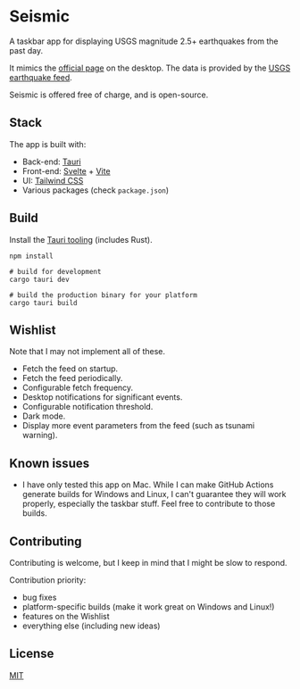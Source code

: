 # Seismic

A taskbar app for displaying USGS magnitude 2.5+ earthquakes from the past day.

It mimics the [official page](https://earthquake.usgs.gov/earthquakes/map/?extent=-89.76681,-400.78125&extent=89.76681,210.23438&map=false) on the desktop. The data is provided by the [USGS earthquake feed](https://earthquake.usgs.gov/earthquakes/feed/v1.0/summary/2.5_day.geojson).

Seismic is offered free of charge, and is open-source.

## Stack

The app is built with:

- Back-end: [Tauri](https://tauri.app/)
- Front-end: [Svelte](https://svelte.dev/) + [Vite](https://vitejs.dev/)
- UI: [Tailwind CSS](https://tailwindcss.com/)
- Various packages (check `package.json`)

## Build

Install the [Tauri tooling](https://tauri.app/v1/guides/getting-started/setup) (includes Rust).

```shell
npm install

# build for development
cargo tauri dev

# build the production binary for your platform
cargo tauri build
```

## Wishlist

Note that I may not implement all of these.

- Fetch the feed on startup.
- Fetch the feed periodically.
- Configurable fetch frequency.
- Desktop notifications for significant events.
- Configurable notification threshold.
- Dark mode.
- Display more event parameters from the feed (such as tsunami warning).

## Known issues

- I have only tested this app on Mac. While I can make GitHub Actions generate builds for Windows and Linux, I can't guarantee they will work properly, especially the taskbar stuff. Feel free to contribute to those builds.

## Contributing

Contributing is welcome, but I keep in mind that I might be slow to respond.

Contribution priority:

- bug fixes
- platform-specific builds (make it work great on Windows and Linux!)
- features on the Wishlist
- everything else (including new ideas)

## License

[MIT](https://mit-license.org/)
